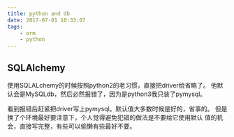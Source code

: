 ```yaml
---
title: python and db
date: 2017-07-01 10:33:07
tags: 
    - orm
    - python
---
```


## SQLAlchemy
使用SQLALchemy的时候按照python2的老习惯，直接把driver给省略了。
他默认会是MySQLdb，然后必然报错了，因为是python3我只装了pymysql。

看到报错后赶紧把driver写上pymysql。默认值大多数时候是好的，省事的。
但是换了个环境最好要注意下，个人觉得避免犯错的做法是不要给它使用默认
值的机会，直接写完整，有些可以偷懒有些最好不要。
